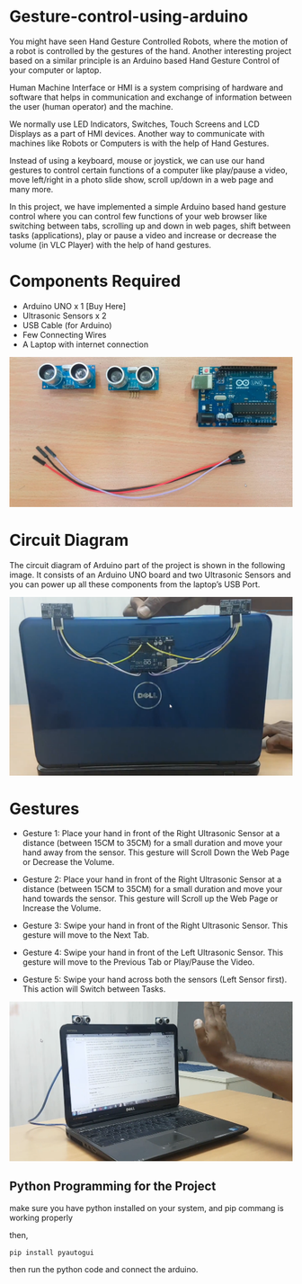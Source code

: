 # Gesture-control-using-arduino

You might have seen Hand Gesture Controlled Robots, where the motion of a robot is controlled by the gestures of the hand. Another interesting project based on a similar principle is an Arduino based Hand Gesture Control of your computer or laptop.

Human Machine Interface or HMI is a system comprising of hardware and software that helps in communication and exchange of information between the user (human operator) and the machine.

We normally use LED Indicators, Switches, Touch Screens and LCD Displays as a part of HMI devices. Another way to communicate with machines like Robots or Computers is with the help of Hand Gestures.

Instead of using a keyboard, mouse or joystick, we can use our hand gestures to control certain functions of a computer like play/pause a video, move left/right in a photo slide show, scroll up/down in a web page and many more.

In this project, we have implemented a simple Arduino based hand gesture control where you can control few functions of your web browser like switching between tabs, scrolling up and down in web pages, shift between tasks (applications), play or pause a video and increase or decrease the volume (in VLC Player) with the help of hand gestures.

# Components Required
- Arduino UNO x 1  [Buy Here]
- Ultrasonic Sensors x 2  
- USB Cable (for Arduino) 
- Few Connecting Wires  
- A Laptop with internet connection 

![image](Src/1.png)

# Circuit Diagram
The circuit diagram of Arduino part of the project is shown in the following image. It consists of an Arduino UNO board and two Ultrasonic Sensors and you can power up all these components from the laptop’s USB Port.

![image2](Src/3.png)

# Gestures
- Gesture 1: Place your hand in front of the Right Ultrasonic Sensor at a distance (between 15CM to 35CM) for a small duration and move your hand away from the sensor. This gesture will Scroll Down the Web Page or Decrease the Volume.

- Gesture 2: Place your hand in front of the Right Ultrasonic Sensor at a distance (between 15CM to 35CM) for a small duration and move your hand towards the sensor. This gesture will Scroll up the Web Page or Increase the Volume.

- Gesture 3: Swipe your hand in front of the Right Ultrasonic Sensor. This gesture will move to the Next Tab.

- Gesture 4: Swipe your hand in front of the Left Ultrasonic Sensor. This gesture will move to the Previous Tab or Play/Pause the Video.

- Gesture 5: Swipe your hand across both the sensors (Left Sensor first). This action will Switch between Tasks.

![image2](Src/2.png)

## Python Programming for the Project

make sure you have python installed on your system, and pip commang is working properly

then,
```
pip install pyautogui
```

then run the python code and connect the arduino.
